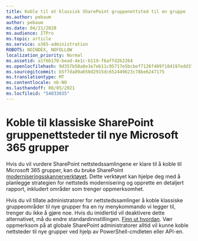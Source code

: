 ```yaml
---
title: Koble til et klassisk SharePoint gruppenettsted til en gruppe
ms.author: pebaum
author: pebaum
ms.date: 04/21/2020
ms.audience: ITPro
ms.topic: article
ms.service: o365-administration
ROBOTS: NOINDEX, NOFOLLOW
localization_priority: Normal
ms.assetid: a1f6b170-bead-4e1c-b119-f6affd2b2264
ms.openlocfilehash: 9d357b50a8e3e7eb11c95717e5bcbef7126f409f184197edd3705c3039241bbe
ms.sourcegitcommit: b5f7da89a650d2915dc652449623c78be6247175
ms.translationtype: MT
ms.contentlocale: nb-NO
ms.lasthandoff: 08/05/2021
ms.locfileid: "54033035"
---
```

# <a name="connect-classic-sharepoint-team-sites-to-new-microsoft-365-groups"></a>Koble til klassiske SharePoint gruppenettsteder til nye Microsoft 365 grupper

Hvis du vil vurdere SharePoint nettstedssamlingene er klare til å koble til Microsoft 365 grupper, kan du bruke SharePoint [moderniseringsskannerverktøyet](https://go.microsoft.com/fwlink/?linkid=873066). Dette verktøyet kan hjelpe deg med å planlegge strategien for nettsteds modernisering og opprette en detaljert rapport, inkludert områder som trenger oppmerksomhet.
  
Hvis du vil tillate administratorer for nettstedssamlinger å koble klassiske gruppeområder til nye grupper fra en ny menykommando vi legger til, trenger du ikke å gjøre noe. Hvis du imidlertid vil deaktivere dette alternativet, må du endre standardinnstillingen. [Finn ut hvordan](https://go.microsoft.com/fwlink/?linkid=2004316). Vær oppmerksom på at globale SharePoint administratorer alltid vil kunne koble nettsteder til nye grupper ved hjelp av PowerShell-cmdleten eller API-en.
  

